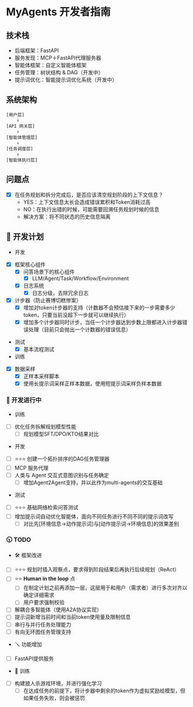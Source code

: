 # MyAgents 开发者指南

## 技术栈

- 后端框架：FastAPI
- 服务发现：MCP＋FastAPI代理服务器
- 智能体框架：自定义智能体框架
- 任务管理：树状结构 & DAG（开发中）
- 提示词优化：智能提示词优化系统（开发中）

## 系统架构

```plaintext
[用户层]
    ↓
[API 网关层]
    ↓
[智能体管理层]
    ↓
[任务调度层]
    ↓
[智能体执行层]
```

## 问题点

- [x] 在任务规划和拆分完成后，是否应该清空规划阶段的上下文信息？
  - YES：上下文信息太长会造成错误累积和Token消耗过高
  - NO：在执行出错的时候，可能需要回溯任务规划时候的信息
  - 解决方案：将不同状态的历史信息隔离

## 📅 开发计划

- 开发
- [x] 框架核心组件
  - [x] 问答场景下的核心组件
    - [x] LLM/Agent/Task/Workflow/Environment
  - [x] 日志系统
    - [x] 日志分级，去除冗余日志
- [x] 计步器（防止赛博切糕惨案）
  - [x] 增加对token计步器的支持（计数器不会预估接下来的一步需要多少token，只要当前没超下一步就可以继续执行）
  - [x] 增加多个计步器同时计步，当任一个计步器达到步数上限都进入计步器错误处理（目前只会抛出一个计数器的错误信息）

- 测试
  - [x] 基本流程测试

- 训练
- [x] 数据采样
  - [x] 正样本采样脚本
  - [x] 使用长提示词采样正样本数据，使用短提示词采样负样本数据

### 🔧 开发进行中

- 训练
- [ ] 优化任务拆解规划模型性能
  - [ ] 规划模型SFT/DPO/KTO结果对比

- 开发
- [ ] ⭐⭐⭐ 创建一个拓扑排序的DAG任务管理器
- [ ] MCP 服务代理
- [ ] 人类与 Agent 交互式意图识别与任务确定
  - [ ] 增加Agent2Agent支持，并以此作为multi-agents的交互基础

- 测试
- [ ] ⭐⭐⭐ 基础网络检索问答测试
- [ ] 增加提示词自动优化智能体，面向不同任务进行不同不同的提示词改写
  - [ ] 对比先[环境信息->动作提示词]与[动作提示词->环境信息]的效果差别

### 🕥 TODO

- 🛠️ 框架改进
- [ ] ⭐⭐⭐ 规划时插入观察点，要求得到阶段结果后再执行后续规划（ReAct）
- [ ] ⭐⭐ **Human in the loop** 点
  - [ ] 在制定计划之前再添加一层，这层用于和用户（需求者）进行多次对齐以确定详细需求
  - [ ] 用户要求强制校验
- [ ] 解耦合多智能体（使用A2A协议实现）
- [ ] 提示词新增当前时间和当前token使用量及限制信息
- [ ] 串行与并行任务处理能力
- [ ] 有向无环图任务管理支持

- 🪛 功能增加
- [ ] FastAPI提供服务

- 💪 训练
- [ ] 构建狼人杀游戏环境，并进行强化学习
  - [ ] 在达成任务的前提下，将计步器中剩余的token作为虚拟奖励给模型，但如果任务失败，则会被惩罚
